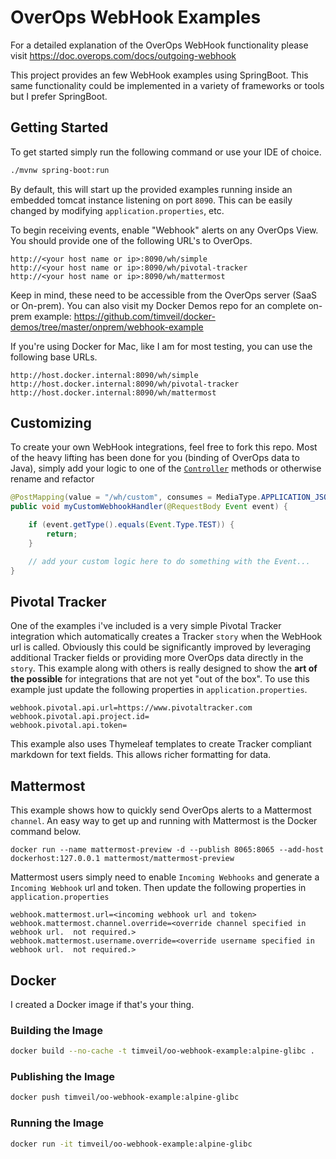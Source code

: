 # OverOps WebHook Examples

For a detailed explanation of the OverOps WebHook functionality please visit https://doc.overops.com/docs/outgoing-webhook

This project provides an few WebHook examples using SpringBoot.  This same functionality could be implemented in a variety of frameworks or tools but I prefer SpringBoot.

## Getting Started

To get started simply run the following command or use your IDE of choice.

```bash
./mvnw spring-boot:run
``` 

By default, this will start up the provided examples running inside an embedded tomcat instance listening on port `8090`.  This can be easily changed by modifying `application.properties`, etc.

To begin receiving events, enable "Webhook" alerts on any OverOps View.  You should provide one of the following URL's to OverOps.

```
http://<your host name or ip>:8090/wh/simple
http://<your host name or ip>:8090/wh/pivotal-tracker
http://<your host name or ip>:8090/wh/mattermost
```

Keep in mind, these need to be accessible from the OverOps server (SaaS or On-prem).  You can also visit my Docker Demos repo for an complete on-prem example: https://github.com/timveil/docker-demos/tree/master/onprem/webhook-example

If you're using Docker for Mac, like I am for most testing, you can use the following base URLs.

```
http://host.docker.internal:8090/wh/simple
http://host.docker.internal:8090/wh/pivotal-tracker
http://host.docker.internal:8090/wh/mattermost
```

## Customizing

To create your own WebHook integrations, feel free to fork this repo.  Most of the heavy lifting has been done for you (binding of OverOps data to Java), simply add your logic to one of the [`Controller`](src/main/java/com/overops/webhook/example/web/Controller.java) methods or otherwise rename and refactor

```java
@PostMapping(value = "/wh/custom", consumes = MediaType.APPLICATION_JSON_VALUE)
public void myCustomWebhookHandler(@RequestBody Event event) {

    if (event.getType().equals(Event.Type.TEST)) {
        return;
    }

    // add your custom logic here to do something with the Event...
} 
```

## Pivotal Tracker

One of the examples i've included is a very simple Pivotal Tracker integration which automatically creates a Tracker `story` when the WebHook url is called.  Obviously this could be significantly improved by leveraging additional Tracker fields or providing more OverOps data directly in the `story`.  This example along with others is really designed to show the __art of the possible__ for integrations that are not yet "out of the box".  To use this example just update the following properties in `application.properties`.

```properties
webhook.pivotal.api.url=https://www.pivotaltracker.com
webhook.pivotal.api.project.id=
webhook.pivotal.api.token=
```

This example also uses Thymeleaf templates to create Tracker compliant markdown for text fields.  This allows richer formatting for data.

## Mattermost

This example shows how to quickly send OverOps alerts to a Mattermost `channel`.  An easy way to get up and running with Mattermost is the Docker command below.

```
docker run --name mattermost-preview -d --publish 8065:8065 --add-host dockerhost:127.0.0.1 mattermost/mattermost-preview
```

Mattermost users simply need to enable `Incoming Webhooks` and generate a `Incoming Webhook` url and token. Then update the following properties in `application.properties`

```properties
webhook.mattermost.url=<incoming webhook url and token>
webhook.mattermost.channel.override=<override channel specified in webhook url.  not required.>
webhook.mattermost.username.override=<override username specified in webhook url.  not required.>
```

## Docker

I created a Docker image if that's your thing.


### Building the Image
```bash
docker build --no-cache -t timveil/oo-webhook-example:alpine-glibc .
```

### Publishing the Image
```bash
docker push timveil/oo-webhook-example:alpine-glibc
```

### Running the Image
```bash
docker run -it timveil/oo-webhook-example:alpine-glibc
```